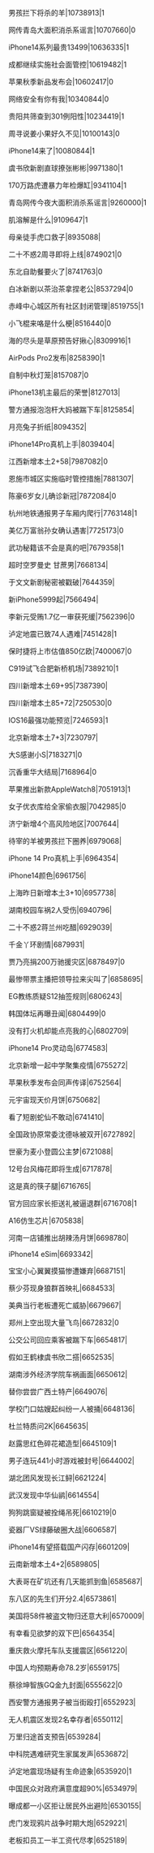 男孩拦下将杀的羊|10738913|1

网传青岛大面积消杀系谣言|10707660|0

iPhone14系列最贵13499|10636335|1

成都继续实施社会面管控|10619482|1

苹果秋季新品发布会|10602417|0

网络安全有你有我|10340844|0

贵阳共筛查到301例阳性|10234419|1

周寻说姜小果好久不见|10100143|0

iPhone14来了|10080844|1

虞书欣新剧直球撩张彬彬|9971380|1

170万路虎遭暴力年检爆缸|9341104|1

青岛网传今夜大面积消杀系谣言|9260000|1

肌溶解是什么|9109647|1

母亲徒手虎口救子|8935088|

二十不惑2周寻即将上线|8749021|0

东北自助餐要火了|8741763|0

白冰新剧以茶治茶拿捏老公|8537294|0

赤峰中心城区所有社区封闭管理|8519755|1

小飞棍来咯是什么梗|8516440|0

海的尽头是草原预告好揪心|8309916|1

AirPods Pro2发布|8258390|1

自制中秋灯笼|8157087|0

iPhone13机主最后的荣誉|8127013|

警方通报泡泡杆大妈被踹下车|8125854|

月亮兔子折纸|8094352|

iPhone14Pro真机上手|8039404|

江西新增本土2+58|7987082|0

恩施市城区实施临时管控措施|7881307|

陈豪6岁女儿确诊新冠|7872084|0

杭州地铁通报男子车厢内爬行|7763148|1

美亿万富翁孙女确认遇害|7725173|0

武功秘籍该不会是真的吧|7679358|1

超时空罗曼史 甘蔗男|7668134|

于文文新剧秘密被戳破|7644359|

新iPhone5999起|7566494|

李新元受贿1.7亿一审获死缓|7562396|0

泸定地震已致74人遇难|7451428|1

保时捷将上市估值850亿欧|7400067|0

C919试飞合肥新桥机场|7389210|1

四川新增本土69+95|7387390|

四川新增本土85+72|7250530|0

IOS16最强功能预览|7246593|1

北京新增本土7+3|7230797|

大S感谢小S|7183271|0

沉香重华大结局|7168964|0

苹果推出新款AppleWatch8|7051913|1

女子优衣库给全家偷衣服|7042985|0

济宁新增4个高风险地区|7007644|

待宰的羊被男孩拦下圈养|6979068|

iPhone 14 Pro真机上手|6964354|

iPhone14颜色|6961756|

上海昨日新增本土3+10|6957738|

湖南校园车祸2人受伤|6940796|

二十不惑2蒋兰州吃醋|6929039|

千金丫环剧情|6879931|

贾乃亮捐200万驰援灾区|6878497|0

最惨带票主播把领导拉来尖叫了|6858695|

EG教练质疑S12抽签规则|6806243|

韩国体坛再曝丑闻|6804499|0

没有打火机却能点亮我的心|6802709|

iPhone14 Pro灵动岛|6774583|

北京新增一起中学聚集疫情|6755272|

苹果秋季发布会同声传译|6752564|

元宇宙现天价月饼|6750682|

看了短剧蛇仙不敢动|6741410|

全国政协原常委沈德咏被双开|6727892|

世豪为麦小登圆公主梦|6721088|

12号台风梅花即将生成|6717878|

这是真的筷子腿|6716765|

官方回应家长拒送礼被逼退群|6716708|1

A16仿生芯片|6705838|

河南一店铺推出胡辣汤月饼|6698780|

iPhone14 eSim|6693342|

宝宝小心翼翼摸猫惨遭嫌弃|6687151|

蔡少芬现身狼群首映礼|6684533|

美典当行老板遭死亡威胁|6679667|

郑州上空出现大量飞鸟|6672832|0

公交公司回应乘客被踹下车|6654817|

假如王鹤棣虞书欣二搭|6652535|

湖南涉外经济学院车祸画面|6650612|

替你尝尝广西土特产|6649076|

学校门口姑嫂起纠纷一人被捅|6648136|

杜兰特质问2K|6645635|

赵露思红色碎花裙造型|6645109|1

男子连玩441小时游戏被封号|6644002|

湖北团风发现长江鲟|6621224|

武汉发现中华仙鹟|6614554|

狗狗跳窗疑被拴绳吊死|6610219|0

瓷器厂VS绿藤破圈大战|6606587|

iPhone14有望搭载国产闪存|6601209|

云南新增本土4+2|6589805|

大表哥在矿坑还有几天能抓到鱼|6585687|

东八区的先生们开分2.4|6573861|

美国将58件被盗文物归还意大利|6570009|

有幸看见欲梦的双下巴|6564354|

重庆救火摩托车队支援震区|6561220|

中国人均预期寿命78.2岁|6559175|

蔡徐坤智族GQ金九封面|6555622|0

西安警方通报男子被当街殴打|6552923|

无人机震区发现2名幸存者|6550112|

万里归途首支预告|6539284|

中科院遇难研究生家属发声|6536872|

泸定地震现场疑有生命迹象|6535920|1

中国民众对政府满意度超90%|6534979|

曝成都一小区拒让居民外出避险|6530155|

虎门发现鸦片战争时期大炮|6529221|

老板扣员工一半工资代尽孝|6525189|

